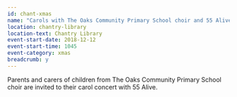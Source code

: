 ```yaml
---
id: chant-xmas
name: "Carols with The Oaks Community Primary School choir and 55 Alive"
location: chantry-library
location-text: Chantry Library
event-start-date: 2018-12-12
event-start-time: 1045
event-category: xmas
breadcrumb: y
---
```


Parents and carers of children from The Oaks Community Primary School choir are invited to their carol concert with 55 Alive.
